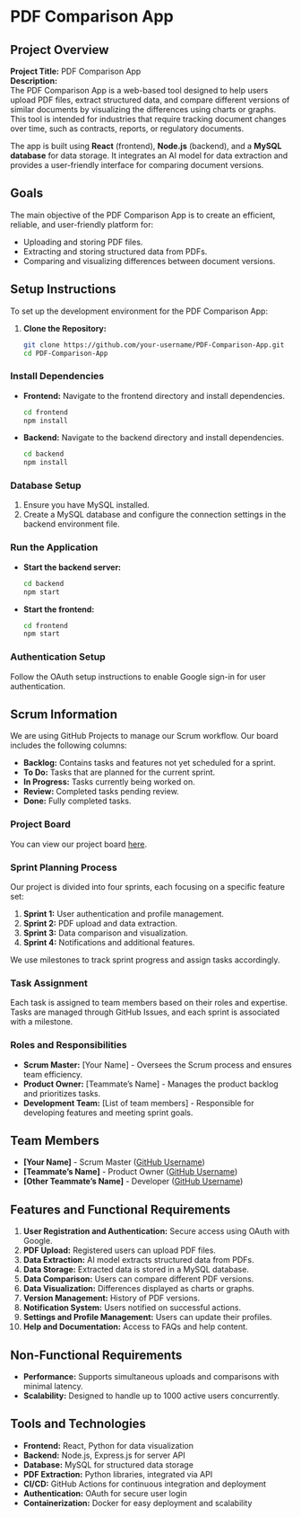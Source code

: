 # PDF Comparison App

## Project Overview
**Project Title:** PDF Comparison App  
**Description:**  
The PDF Comparison App is a web-based tool designed to help users upload PDF files, extract structured data, and compare different versions of similar documents by visualizing the differences using charts or graphs. This tool is intended for industries that require tracking document changes over time, such as contracts, reports, or regulatory documents.

The app is built using **React** (frontend), **Node.js** (backend), and a **MySQL database** for data storage. It integrates an AI model for data extraction and provides a user-friendly interface for comparing document versions.

## Goals
The main objective of the PDF Comparison App is to create an efficient, reliable, and user-friendly platform for:
- Uploading and storing PDF files.
- Extracting and storing structured data from PDFs.
- Comparing and visualizing differences between document versions.

## Setup Instructions
To set up the development environment for the PDF Comparison App:

1. **Clone the Repository:**
   ```bash
   git clone https://github.com/your-username/PDF-Comparison-App.git
   cd PDF-Comparison-App


### Install Dependencies

- **Frontend:** Navigate to the frontend directory and install dependencies.
    ```bash
    cd frontend
    npm install
    ```

- **Backend:** Navigate to the backend directory and install dependencies.
    ```bash
    cd backend
    npm install
    ```

### Database Setup
1. Ensure you have MySQL installed.
2. Create a MySQL database and configure the connection settings in the backend environment file.

### Run the Application

- **Start the backend server:**
    ```bash
    cd backend
    npm start
    ```

- **Start the frontend:**
    ```bash
    cd frontend
    npm start
    ```

### Authentication Setup
Follow the OAuth setup instructions to enable Google sign-in for user authentication.

## Scrum Information
We are using GitHub Projects to manage our Scrum workflow. Our board includes the following columns:

- **Backlog:** Contains tasks and features not yet scheduled for a sprint.
- **To Do:** Tasks that are planned for the current sprint.
- **In Progress:** Tasks currently being worked on.
- **Review:** Completed tasks pending review.
- **Done:** Fully completed tasks.

### Project Board
You can view our project board [here](https://github.com/your-username/PDF-Comparison-App/projects/1).

### Sprint Planning Process
Our project is divided into four sprints, each focusing on a specific feature set:

1. **Sprint 1:** User authentication and profile management.
2. **Sprint 2:** PDF upload and data extraction.
3. **Sprint 3:** Data comparison and visualization.
4. **Sprint 4:** Notifications and additional features.

We use milestones to track sprint progress and assign tasks accordingly.

### Task Assignment
Each task is assigned to team members based on their roles and expertise. Tasks are managed through GitHub Issues, and each sprint is associated with a milestone.

### Roles and Responsibilities
- **Scrum Master:** [Your Name] - Oversees the Scrum process and ensures team efficiency.
- **Product Owner:** [Teammate’s Name] - Manages the product backlog and prioritizes tasks.
- **Development Team:** [List of team members] - Responsible for developing features and meeting sprint goals.

## Team Members
- **[Your Name]** - Scrum Master ([GitHub Username](https://github.com/your-username))
- **[Teammate’s Name]** - Product Owner ([GitHub Username](https://github.com/teammate-username))
- **[Other Teammate’s Name]** - Developer ([GitHub Username](https://github.com/other-teammate-username))

## Features and Functional Requirements

1. **User Registration and Authentication:** Secure access using OAuth with Google.
2. **PDF Upload:** Registered users can upload PDF files.
3. **Data Extraction:** AI model extracts structured data from PDFs.
4. **Data Storage:** Extracted data is stored in a MySQL database.
5. **Data Comparison:** Users can compare different PDF versions.
6. **Data Visualization:** Differences displayed as charts or graphs.
7. **Version Management:** History of PDF versions.
8. **Notification System:** Users notified on successful actions.
9. **Settings and Profile Management:** Users can update their profiles.
10. **Help and Documentation:** Access to FAQs and help content.

## Non-Functional Requirements

- **Performance:** Supports simultaneous uploads and comparisons with minimal latency.
- **Scalability:** Designed to handle up to 1000 active users concurrently.

## Tools and Technologies

- **Frontend:** React, Python for data visualization
- **Backend:** Node.js, Express.js for server API
- **Database:** MySQL for structured data storage
- **PDF Extraction:** Python libraries, integrated via API
- **CI/CD:** GitHub Actions for continuous integration and deployment
- **Authentication:** OAuth for secure user login
- **Containerization:** Docker for easy deployment and scalability
